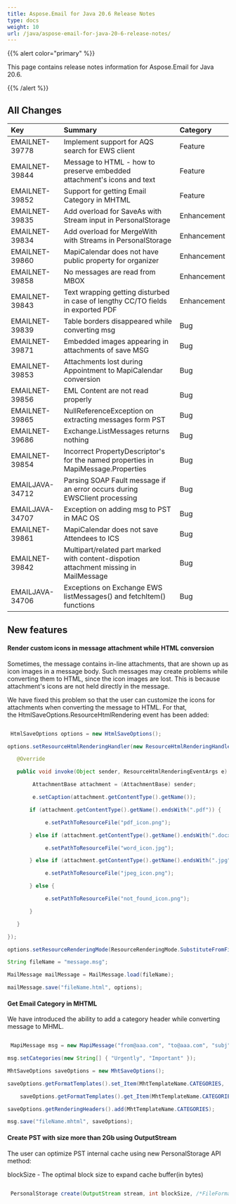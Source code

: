 ```yaml
---
title: Aspose.Email for Java 20.6 Release Notes
type: docs
weight: 10
url: /java/aspose-email-for-java-20-6-release-notes/
---
```


{{% alert color="primary" %}} 

This page contains release notes information for Aspose.Email for Java 20.6.

{{% /alert %}} 
## **All Changes**

|**Key**|**Summary**|**Category**|
| :- | :- | :- |
|EMAILNET-39778|Implement support for AQS search for EWS client|Feature|
|EMAILNET-39844|Message to HTML - how to preserve embedded attachment's icons and text|Feature|
|EMAILNET-39852|Support for getting Email Category in MHTML|Feature|
|EMAILNET-39835|Add overload for SaveAs with Stream input in PersonalStorage|Enhancement|
|EMAILNET-39834|Add overload for MergeWith with Streams in PersonalStorage|Enhancement|
|EMAILNET-39860|MapiCalendar does not have public property for organizer|Enhancement|
|EMAILNET-39858|No messages are read from MBOX|Enhancement|
|EMAILNET-39843|Text wrapping getting disturbed in case of lengthy CC/TO fields in exported PDF|Enhancement|
|EMAILNET-39839|Table borders disappeared while converting msg|Bug|
|EMAILNET-39871|Embedded images appearing in attachments of save MSG|Bug|
|EMAILNET-39853|Attachments lost during Appointment to MapiCalendar conversion|Bug|
|EMAILNET-39856|EML Content are not read properly|Bug|
|EMAILNET-39865|NullReferenceException on extracting messages form PST|Bug|
|EMAILNET-39686|Exchange.ListMessages returns nothing|Bug|
|EMAILNET-39854|Incorrect PropertyDescriptor's for the named properties in MapiMessage.Properties|Bug|
|EMAILJAVA-34712|Parsing SOAP Fault message if an error occurs during EWSClient processing|Bug|
|EMAILJAVA-34707|Exception on adding msg to PST in MAC OS|Bug|
|EMAILNET-39861|MapiCalendar does not save Attendees to ICS|Bug|
|EMAILNET-39842|Multipart/related part marked with content-dispotion attachment missing in MailMessage|Bug|
|EMAILJAVA-34706|Exceptions on Exchange EWS listMessages() and fetchItem() functions|Bug|
## **New features**
#### **Render custom icons in message attachment while HTML conversion**
Sometimes, the message contains in-line attachments, that are shown up as icon images in a message body. Such messages may create problems while converting them to HTML, since the icon images are lost. This is because attachment's icons are not held directly in the message.

We have fixed this problem so that the user can customize the icons for attachments when converting the message to HTML. For that, the HtmlSaveOptions.ResourceHtmlRendering event has been added:

``` java

 HtmlSaveOptions options = new HtmlSaveOptions();

options.setResourceHtmlRenderingHandler(new ResourceHtmlRenderingHandler() {

   @Override

   public void invoke(Object sender, ResourceHtmlRenderingEventArgs e) {

        AttachmentBase attachment = (AttachmentBase) sender;

        e.setCaption(attachment.getContentType().getName());

       if (attachment.getContentType().getName().endsWith(".pdf")) {

            e.setPathToResourceFile("pdf_icon.png");

       } else if (attachment.getContentType().getName().endsWith(".docx")) {

            e.setPathToResourceFile("word_icon.jpg");

       } else if (attachment.getContentType().getName().endsWith(".jpg")) {

            e.setPathToResourceFile("jpeg_icon.png");

       } else {

            e.setPathToResourceFile("not_found_icon.png");

       }

   }

});

options.setResourceRenderingMode(ResourceRenderingMode.SubstituteFromFile);

String fileName = "message.msg";

MailMessage mailMessage = MailMessage.load(fileName);

mailMessage.save("fileName.html", options);

```
#### **Get Email Category in MHTML**
We have introduced the ability to add a category header while converting message to MHML.

``` java

 MapiMessage msg = new MapiMessage("from@aaa.com", "to@aaa.com", "subj", "body");

msg.setCategories(new String[] { "Urgently", "Important" });

MhtSaveOptions saveOptions = new MhtSaveOptions();

saveOptions.getFormatTemplates().set_Item(MhtTemplateName.CATEGORIES,

    saveOptions.getFormatTemplates().get_Item(MhtTemplateName.CATEGORIES).replace("Categories", "Les catégories"));

saveOptions.getRenderingHeaders().add(MhtTemplateName.CATEGORIES);

msg.save("fileName.mhtml", saveOptions);

```
#### **Create PST with size more than 2Gb using OutputStream**
The user can optimize PST internal cache using new PersonalStorage API method:

blockSize - The optimal block size to expand cache buffer(in bytes)

``` java

 PersonalStorage create(OutputStream stream, int blockSize, /*FileFormatVersion*/int version)

```
